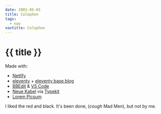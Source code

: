 ```yaml
---
date: 2001-05-01
title: Colophon
tags:
  - nav
navtitle: Colophon
---
```

# {{ title }}


Made with:

- [Netlify][]
- [eleventy][Eleventy] + [eleventy base blog][]
- [BBEdit][] & [VS Code]
- [Neue Kabel][kabel] via [Typekit][]
- [Lorem Picsum][]

I liked the red and black. It's been done,
(_cough_ Mad Men),
but not by me.


[VS Code]: https://code.visualstudio.com/
[BBEdit]: https://www.barebones.com/products/bbedit/
[Eleventy]: https://www.11ty.io/
[eleventy base blog]: https://github.com/11ty/eleventy-base-blog
[Netlify]: https://netlify.com
[Typekit]: https://typekit.com
[kabel]: https://www.monotype.com/resources/font-stories/neue-kabel-reshaping-a-lost-classic/
[Lorem Picsum]: https://picsum.photos/
